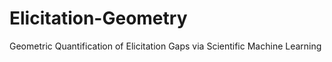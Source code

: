 # Elicitation-Geometry
Geometric Quantification of Elicitation Gaps via Scientific Machine Learning
